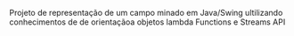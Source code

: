 Projeto de representação de um campo minado em Java/Swing 
ultilizando conhecimentos de de orientaçãoa  objetos lambda Functions e Streams API
